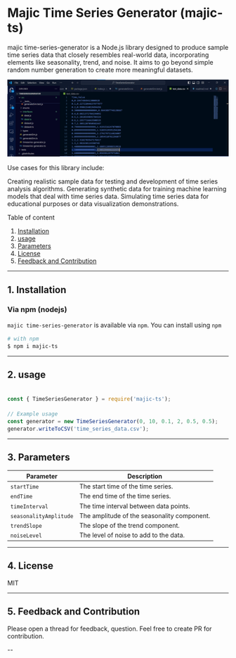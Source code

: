 # Majic Time Series Generator (majic-ts)



majic time-series-generator is a Node.js library designed to produce sample time series data that closely resembles real-world data, incorporating elements like seasonality, trend, and noise. It aims to go beyond simple random number generation to create more meaningful datasets.

![Sample output](./SampleGeneratedTimeseries.png)

Use cases for this library include:

Creating realistic sample data for testing and development of time series analysis algorithms.
Generating synthetic data for training machine learning models that deal with time series data.
Simulating time series data for educational purposes or data visualization demonstrations.

Table of content

1. [Installation](#1-Installation)
2. [usage](#2-usage)
3. [Parameters](#3-Parameters)
4. [License](#4-license)
5. [Feedback and Contribution](#5-feedback-and-contribution)

---

## 1. Installation


### Via npm (nodejs)

`majic time-series-generator` is available via `npm`. You can install using `npm` 

```sh
# with npm
$ npm i majic-ts

```


---

## 2. usage


```js

const { TimeSeriesGenerator } = require('majic-ts');

// Example usage
const generator = new TimeSeriesGenerator(0, 10, 0.1, 2, 0.5, 0.5);
generator.writeToCSV('time_series_data.csv');

```
---


## 3. Parameters

| Parameter | Description |
|-----------|-------------|
| `startTime` | The start time of the time series. |
| `endTime` | The end time of the time series. |
| `timeInterval` | The time interval between data points. |
| `seasonalityAmplitude` | The amplitude of the seasonality component. |
| `trendSlope` | The slope of the trend component. |
| `noiseLevel` | The level of noise to add to the data. |
---

## 4. License

MIT

---

## 5. Feedback and Contribution

Please open a thread for feedback, question. Feel free to create PR for contribution.

--

